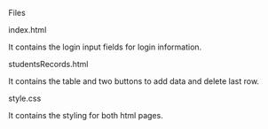 Files 

index.html

It contains the login input fields for login information.

studentsRecords.html

It contains the table and two buttons to add data and delete last row.

style.css

It contains the styling for both html pages.